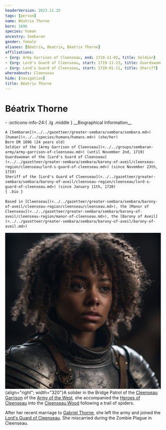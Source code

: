 ```yaml
---
headerVersion: 2023.11.25
tags: [person]
name: Béatrix Thorne
born: 1696
species: human
ancestry: Sembaran
gender: female
aliases: [Béatrix, Beatrix, Béatrix Thorne]
affiliations:
- {org: Army Garrison of Cleenseau, end: 1719-11-02, title: Soldier}
- {org: Lord's Guard of Cleenseau, start: 1719-11-23, title: Guardswoman}
- {org: Lord's Guard of Cleenseau, start: 1720-01-11, title: Sheriff}
whereabouts: Cleenseau
hide: [navigation]
title: Béatrix Thorne
---
```

# Béatrix Thorne
<div class="grid cards ext-narrow-margin ext-one-column" markdown>
- :octicons-info-24:{ .lg .middle } __Biographical Information__

    A [Sembaran](<../../gazetteer/greater-sembara/sembara/sembara.md>) [human](<../../species/humans/humans.md>) (she/her)  
    Born DR 1696 (24 years old)  
    Soldier of the [Army Garrison of Cleenseau](<../../groups/sembaran-army/army-garrison-of-cleenseau.md>) (until November 2nd, 1719)  
    Guardswoman of the [Lord's Guard of Cleenseau](<../../gazetteer/greater-sembara/sembara/barony-of-aveil/cleenseau-region/cleenseau/lord-s-guard-of-cleenseau.md>) (since November 23th, 1719)  
    Sheriff of the [Lord's Guard of Cleenseau](<../../gazetteer/greater-sembara/sembara/barony-of-aveil/cleenseau-region/cleenseau/lord-s-guard-of-cleenseau.md>) (since January 11th, 1720)  
    { .bio }

    Based in [Cleenseau](<../../gazetteer/greater-sembara/sembara/barony-of-aveil/cleenseau-region/cleenseau/cleenseau.md>), the [Manor of Cleenseau](<../../gazetteer/greater-sembara/sembara/barony-of-aveil/cleenseau-region/manor-of-cleenseau.md>), the [Barony of Aveil](<../../gazetteer/greater-sembara/sembara/barony-of-aveil/barony-of-aveil.md>)
</div>


![Beatrix](../../assets/beatrix.png){align="right"; width="320"}A solider in the Bridge Patrol of the [Cleenseau Garrison](<../../groups/sembaran-army/army-garrison-of-cleenseau.md>) of the [Army of the West](<../../groups/sembaran-army/army-of-the-west.md>), she accompanied the [Heroes of Cleenseau](<../pcs/cleenseau/heroes-of-cleenseau.md>) into the [Cleenseau Wood](<../../gazetteer/greater-sembara/sembara/barony-of-aveil/cleenseau-region/cleenseau-wood.md>) following a trail of spiders. 

After her recent marriage to [Gabriel Thorne](<./gabriel-thorne.md>), she left the army and joined the [Lord's Guard of Cleenseau](<../../gazetteer/greater-sembara/sembara/barony-of-aveil/cleenseau-region/cleenseau/lord-s-guard-of-cleenseau.md>). She miscarried during the Zombie Plague in Cleenseau.
